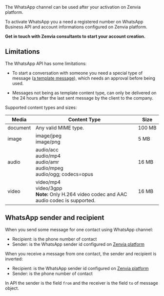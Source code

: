 The WhatsApp channel can be used after your activation on Zenvia platform.

To activate WhatsApp you a need a registered number on WhatsApp Business API and account informations configured on Zenvia platform.

**Get in touch with Zenvia consultants to start your account creation.**


## Limitations

The WhatsApp API has some limitations:

* To start a conversation with someone you need a special type of message ([a template message](#section/Template)), which needs an approval before being used.

* Messages not being as template content type, can only be delivered on the 24 hours after the last sent message by the client to the company.

Supported content types and sizes:

| Media | Content Type | Size |
|---|---|---|
| document | Any valid MIME type. | 100&nbsp;MB |
| image | image/jpeg<br>image/png | 5 MB |
| audio | audio/acc<br>audio/mp4<br>audio/amr<br>audio/mpeg<br>audio/ogg; codecs=opus | 16 MB |
| video | video/mp4<br>video/3gpp<br>**Note:** Only H.264 video codec and AAC audio codec is supported. | 16 MB |

## WhatsApp sender and recipient

When you send some message for one contact using WhatsApp channel:

* Recipient: is the phone number of contact
* Sender: is the WhatsApp sender id configured on [Zenvia platform](https://app.zenvia.com/home/credentials/whatsapp/list)

When you receive a message from one contact, the sender and recipient is inverted:

* Recipient: is the WhatsApp sender id configured on [Zenvia platform](https://app.zenvia.com/home/credentials/whatsapp/list)
* Sender: is the phone number of contact

In API the sender is the field `from` and the receiver is the field `to` of message object.